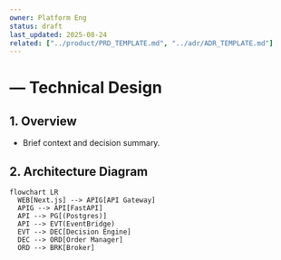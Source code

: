 ```yaml
---
owner: Platform Eng
status: draft
last_updated: 2025-08-24
related: ["../product/PRD_TEMPLATE.md", "../adr/ADR_TEMPLATE.md"]
---
```

# <Feature Name> — Technical Design

## 1. Overview
- Brief context and decision summary.

## 2. Architecture Diagram
```mermaid
flowchart LR
  WEB[Next.js] --> APIG[API Gateway]
  APIG --> API[FastAPI]
  API --> PG[(Postgres)]
  API --> EVT(EventBridge)
  EVT --> DEC[Decision Engine]
  DEC --> ORD[Order Manager]
  ORD --> BRK[Broker]
